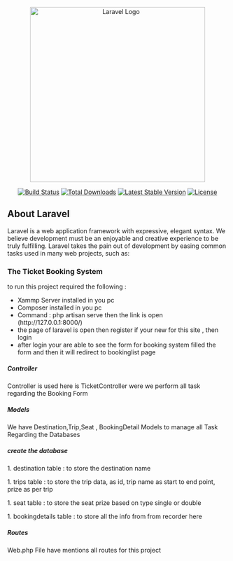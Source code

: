 <p align="center"><a href="https://laravel.com" target="_blank"><img src="https://raw.githubusercontent.com/laravel/art/master/logo-lockup/5%20SVG/2%20CMYK/1%20Full%20Color/laravel-logolockup-cmyk-red.svg" width="400" alt="Laravel Logo"></a></p>

<p align="center">
<a href="https://github.com/laravel/framework/actions"><img src="https://github.com/laravel/framework/workflows/tests/badge.svg" alt="Build Status"></a>
<a href="https://packagist.org/packages/laravel/framework"><img src="https://img.shields.io/packagist/dt/laravel/framework" alt="Total Downloads"></a>
<a href="https://packagist.org/packages/laravel/framework"><img src="https://img.shields.io/packagist/v/laravel/framework" alt="Latest Stable Version"></a>
<a href="https://packagist.org/packages/laravel/framework"><img src="https://img.shields.io/packagist/l/laravel/framework" alt="License"></a>
</p>

## About Laravel

Laravel is a web application framework with expressive, elegant syntax. We believe development must be an enjoyable and creative experience to be truly fulfilling. Laravel takes the pain out of development by easing common tasks used in many web projects, such as:

<h3>The Ticket Booking System</h3>
<p>to run this project  required the following :</p>
<ul>
    <Li>Xammp Server  installed in you pc</Li>
    <li>Composer   installed in you pc</li>
    <li> Command : php artisan serve then the link is open (http://127.0.0.1:8000/) </li>
    <li> the page of laravel is open then register if your new for this site , then login </li>
    <li>after login your are able to see the form for booking system filled the form and then it will redirect to bookinglist page</li>
                            
    
</ul>
<h5>Controller</h5>
<P>Controller is used here is TicketController were we perform all task regarding the Booking Form</P>
<h5>Models</h5>
<p>We have Destination,Trip,Seat , BookingDetail Models to manage all Task Regarding the Databases</p>
<h5>create the database </h5>
<p> 1. destination table : to store the destination name </p>
<p> 1. trips table : to store the trip data, as id, trip name as start to end point, prize as per trip  </p>
<p> 1. seat table : to store the seat prize based on type single or double </p>
<p> 1. bookingdetails table : to store all the info from from recorder here</p>
<h5>Routes</h5>
<p>Web.php File have mentions all routes for this project</p>





